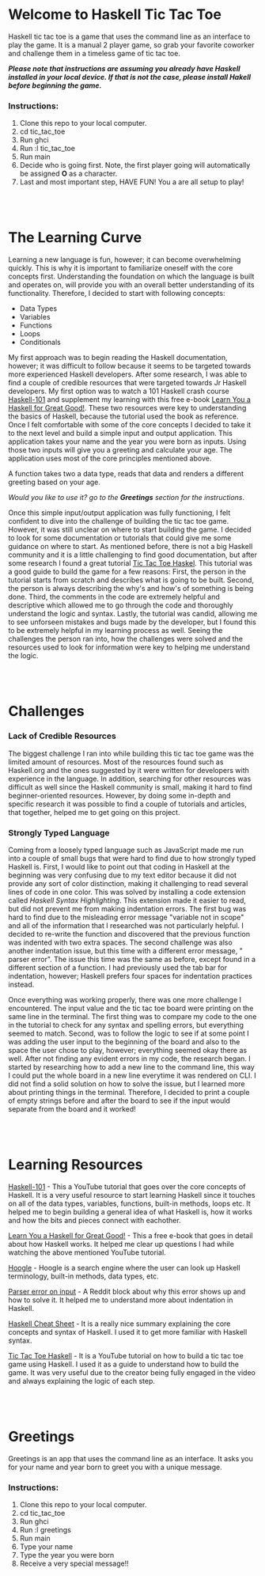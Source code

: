 # Welcome to Haskell Tic Tac Toe

Haskell tic tac toe is a game that uses the command line as an interface to play the game. It is a manual 2 player game, so grab your favorite coworker and challenge them in a timeless game of tic tac toe. 

***Please note that instructions are assuming you already have Haskell installed in your local device. If that is not the case, please install Hakell before beginning the game.***

### Instructions:
1. Clone this repo to your local computer.
2. cd tic_tac_toe
3. Run ghci
4. Run :l tic_tac_toe
5. Run main
6. Decide who is going first. Note, the first player going will automatically be assigned **O** as a character.
7. Last and most important step, HAVE FUN! You a are all setup to play!

<br>
<br>

# The Learning Curve

Learning a new language is fun, however; it can become overwhelming quickly. This is why it is important to familiarize oneself with the core concepts first. Understanding the foundation on which the language is built and operates on, will provide you with an overall better understanding of its functionality. Therefore, I decided to start with following concepts:

- Data Types
- Variables
- Functions
- Loops
- Conditionals

My first approach was to begin reading the Haskell documentation, however; it was difficult to follow because it seems to be targeted towards more experienced Haskell developers. After some research, I was able to find a couple of credible resources that were targeted towards Jr Haskell developers. My first option was to watch a 101 Haskell crash course [Haskell-101](https://www.youtube.com/watch?v=02_H3LjqMr8) and supplement my learning with this free e-book [Learn You a Haskell for Great Good!](http://learnyouahaskell.com/chapters). These two resources were key to understanding the basics of Haskell, because the tutorial used the book as reference. Once I felt comfortable with some of the core concepts I decided to take it to the next level and build a simple input and output application. This application takes your name and the year you were born as inputs. Using those two inputs will give you a greeting and calculate your age. The application uses most of the core principles mentioned above.
 
 A function takes two a data type, reads that data and renders a different greeting based on your age.
 
  *Would you like to use it? go to the **Greetings** section for the instructions*.

Once this simple input/output application was fully functioning, I felt confident to dive into the challenge of building the tic tac toe game. However, it was still unclear on where to start building the game. I decided to look for some documentation or tutorials that could give me some guidance on where to start. As mentioned before, there is not a big Haskell community and it is a little challenging to find good documentation, but after some research I found a great tutorial [Tic Tac Toe Haskel](https://www.youtube.com/watch?v=0-pOaa0dpko). This tutorial was a good guide to build the game for a few reasons:  First, the person in the tutorial starts from scratch and describes what is going to be built. Second, the person is always describing the why's and how's of something is being done. Third, the comments in the code are extremely helpful and descriptive which allowed me to go through the code and thoroughly understand the logic and syntax. Lastly, the tutorial was candid, allowing me to see unforseen mistakes and bugs made by the developer, but I found this to be extremely helpful in my learning process as well. Seeing the challenges the person ran into, how the challenges were solved and the resources used to look for information were key to helping me understand the logic. 

<br>
<br>

# Challenges

### Lack of Credible Resources
The biggest challenge I ran into while building this tic tac toe game was the limited amount of resources. Most of the resources found such as Haskell.org and the ones suggested by it were written for developers with experience in the language. In addition, searching for other resources was difficult as well since the Haskell community is small, making it hard to find beginner-oriented resources. However, by doing some in-depth and specific research it was possible to find a couple of tutorials and articles, that together, helped me to get going on this project.

### Strongly Typed Language
Coming from a loosely typed language such as JavaScript made me run into a couple of small bugs that were hard to find due to how strongly typed Haskell is. First, I would like to point out that coding in Haskell at the beginning was very confusing due to my text editor because it did not provide any sort of color distinction, making it challenging to read several lines of code in one color. This was solved by installing a code extension called *Haskell Syntax Highlighting*. This extension made it easier to read, but did not prevent me from making indentation errors. The first bug was hard to find due to the misleading error message "variable not in scope" and all of the information that I researched was not particularly helpful.  I decided to re-write the function and discovered that the previous function was indented with two extra spaces. The second challenge was also another indentation issue, but this time with a different error message, " parser error". The issue this time was the same as before, except found in a different section of a function.  I had previously used the tab bar for indentation, however; Haskell prefers four spaces for indentation practices instead.   

Once everything was working properly, there was one more challenge I encountered. The input value and the tic tac toe board were printing on the same line in the terminal. The first thing was to compare my code to the one in the tutorial to check for any syntax and spelling errors, but everything seemed to match. Second, was to follow the logic to see if at some point I was adding the user input to the beginning of the board and also to the space the user chose to play, however; everything seemed okay there as well. After not finding any evident errors in my code, the research began. I started by researching how to add a new line to the command line, this way I could put the whole board in a new line everytime it was rendered on CLI. I did not find a solid solution on how to solve the issue, but I learned more about printing things in the terminal. Therefore, I decided to print a couple of empty strings before and after the board to see if the input would separate from the board and it worked!

<br>
<br>

# Learning Resources
[Haskell-101](https://www.youtube.com/watch?v=02_H3LjqMr8) - This a YouTube tutorial that goes over the core concepts of Haskell. It is a very useful resource to start learning Haskell since it touches on all of the data types, variables, functions, built-in methods, loops etc. It helped me to begin building a general idea of what Haskell is, how it works and how the bits and pieces connect with eachother. 

[Learn You a Haskell for Great Good!](http://learnyouahaskell.com/chapters) - This a free e-book that goes in detail about how Haskell works. It helped me clear up questions I had while watching the above mentioned YouTube tutorial. 

[Hoogle](https://hoogle.haskell.org/) -  Hoogle is a search engine where the user can look up Haskell terminology, built-in methods, data types, etc. 

[Parser error on input]( https://www.reddit.com/r/haskellquestions/comments/9usljx/parse_error_on_input/) - A Reddit block about why this error shows up and how to solve it. It helped me to understand more about indentation in Haskell.

[Haskell Cheat Sheet]( http://www.newthinktank.com/2015/08/learn-haskell-one-video/) - It is a really nice summary explaining the core concepts and syntax of Haskell. I used it to get more familiar with Haskell syntax. 

[Tic Tac Toe Haskell](https://www.youtube.com/watch?v=0-pOaa0dpko) - It is a YouTube tutorial on how to build a tic tac toe game using Haskell. I used it as a guide to understand how to build the game. It was very useful due to the creator being fully engaged in the video and always explaining the logic of each step. 

<br>
<br>

# Greetings
Greetings is an app that uses the command line as an interface. It asks you for your name and year born to greet you with a unique message. 




### Instructions:
1. Clone this repo to your local computer.
2. cd tic_tac_toe
3. Run ghci
4. Run :l greetings
5. Run main
6. Type your name
7. Type the year you were born
8. Receive a very special message!!



